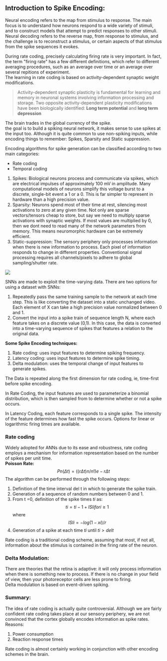 ## Introduction to Spike Encoding:

Neural encoding refers to the map from stimulus to response. The main focus is to understand how neurons respond to a wide variety of stimuli, and to construct models that attempt to predict responses to other stimuli. Neural decoding refers to the reverse map, from response to stimulus, and the challenge is to reconstruct a stimulus, or certain aspects of that stimulus from the spike sequences it evokes.

During rate coding, precisely calculating firing rate is very important. In fact, the term "firing rate" has a few different definitions, which refer to different averaging procedures, such as an average over time or an average over several repitions of experiment.   
The learning in rate coding is based on activity-dependent synaptic weight modifications.

> Activity-dependent synaptic plasticity is fundamental for learning and memory in neuronal systems involving information processing and storage. Two opposite activity-dependent plasticity modifications have been biologically identified: **Long term potential** and **long term depression**

The brain trades in the global currency of the spike.   
the goal is to build a spiking neural network, it makes sense to use spikes at the input too. Although it is quite common to use non-spiking inputs, while encoding things to remember: Spikes, Sparsity and Static suppression.


Encoding algorithms for spike generation can be classified according to two main categories:
* Rate coding
* Temporal coding

1. Spikes: Biological neurons process and communicate via spikes, which are electrical impulses of approximately 100 mV in amplitude. Many computational models of neurons simplify this voltage burst to a discrete, single-bit event a 1 or a 0. This is far simpler to represent in hardware than a high precision value.
2. Sparsity: Neurons spend most of their time at rest, silencing most activations to zero at any given time. Not only are sparse vectors/tensors cheap to store, but say we need to multiply sparse activations with synaptic weights. If most values are multiplied by 0, then we dont need to read many of the network parameters from memory. This means neuromorphic hardware can be extremely efficient.
3. Static-suppression: The sensory periphery only processes information when there is new information to process. Each pixel of information responds to change in different properties. Conventional signal processing requires all channels/pixels to adhere to global sampling/shutter rate. 
   

![](https://github.com/jeshraghian/snntorch/blob/master/docs/_static/img/examples/tutorial1/3s.png?raw=true)

SNNs are made to exploit the time-varying data. There are two options for using a dataset with SNNs:
1. Repeatedly pass the same training sample to the network at each time step. This is like converting the dataset into a static unchanged video. Each element of X can take a high precision value normalized between 0 and 1.
2. Convert the input into a spike train of sequence length N, where each feature takes on a discrete value (0,1). In this case, the data is converted into a time-varying sequence of spikes that features a relation to the original data.

**Some Spike Encoding techniques:**
1. Rate coding: uses input features to determine spiking frequency.
2. Latency coding: uses input features to determine spike timing.
3. Delta modulation: uses the temporal change of input features to generate spikes.

The Data is repeated along the first dimension for rate coding, ie, time-first before spike encoding.

In Rate Coding, the input features are used to parameterize a binomial distribution, which is then sampled from to determine whether or not a spike occurs.

In Latency Coding, each feature corresponds to a single spike. The intensity of the feature determines how fast the spike occurs. Options for linear or logarithmic firing times are available.

### Rate coding
Widely adopted for ANNs due to its ease and robustness, rate coding employs a mechanism for information representation based on the number of spikes per unit time.     
**Poisson Rate:** 
$$Pn(Δt)=((rΔt)n/n!) e−rΔt$$
The algorithm can be performed through the following steps:
1. Definition of the time interval del t in which to generate the spike train.
2. Generation of a sequence of random numbers between 0 and 1.
3. From t =0, definition of the spike times $ti$ as:
   $$ti=ti−1+ISIi  fori≥1$$
   where
   $$ISIi=−log(1−xi)/r$$
4. Generation of a spike at each time $ti$ until $ti > del t$

Rate coding is a traditional coding scheme, assuming that most, if not all, information about the stimulus is contained in the firing rate of the neuron.

### Delta Modulation:
There are theories that the retina is adaptive: it will only process information when there is something new to process. If there is no change in your field of view, then your photoreceptor cells are less prone to firing.   
Delta modulation is based on event-driven spiking.






### Summary:

The idea of rate coding is actually quite controversial. Although we are fairly confident rate coding takes place at our sensory periphery, we are not convinced that the cortex globally encodes information as spike rates. Reasons:
1. Power consumption
2. Reaction response times

Rate coding is almost certainly working in conjunction with other encoding schemes in the brain. 
